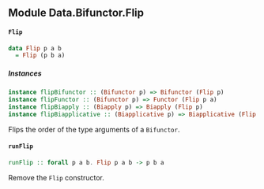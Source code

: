 ## Module Data.Bifunctor.Flip

#### `Flip`

``` purescript
data Flip p a b
  = Flip (p b a)
```

##### Instances
``` purescript
instance flipBifunctor :: (Bifunctor p) => Bifunctor (Flip p)
instance flipFunctor :: (Bifunctor p) => Functor (Flip p a)
instance flipBiapply :: (Biapply p) => Biapply (Flip p)
instance flipBiapplicative :: (Biapplicative p) => Biapplicative (Flip p)
```

Flips the order of the type arguments of a `Bifunctor`.

#### `runFlip`

``` purescript
runFlip :: forall p a b. Flip p a b -> p b a
```

Remove the `Flip` constructor.


